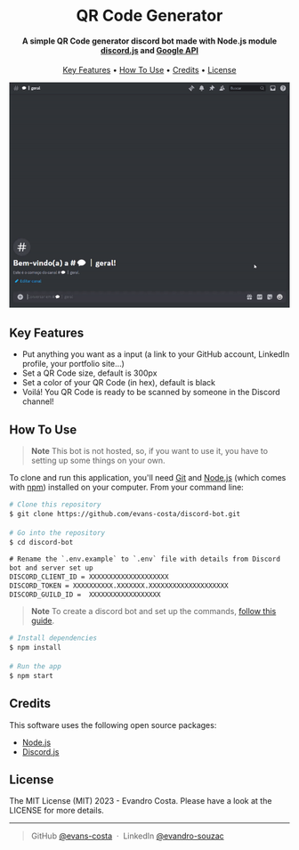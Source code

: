 <h1 align="center">
  <br>
   QR Code Generator
  <br>
</h1>
<h4 align="center">A simple QR Code generator discord bot made with Node.js module <a href="https://discord.js.org/" target="_blank">discord.js</a> and <a href="https://developers.google.com/chart/infographics/docs/qr_codes" target="_blank">Google API</a></h4>  

<p align="center">
  <a href="#key-features">Key Features</a> •
  <a href="#how-to-use">How To Use</a> •
  <a href="#credits">Credits</a> •
  <a href="#license">License</a>
</p>

<p align="center">
  <img src="https://github.com/evans-costa/discord-bot/blob/main/src/images/discord-qrgen.gif?raw=true">
</p>

## Key Features

* Put anything you want as a input (a link to your GitHub account, LinkedIn profile, your portfolio site...)
* Set a QR Code size, default is 300px
* Set a color of your QR Code (in hex), default is black
* Voilá! You QR Code is ready to be scanned by someone in the Discord channel!

## How To Use

> **Note**
> This bot is not hosted, so, if you want to use it, you have to setting up some things on your own.

To clone and run this application, you'll need [Git](https://git-scm.com) and [Node.js](https://nodejs.org/en/download/) (which comes with [npm](http://npmjs.com)) installed on your computer. From your command line:

```bash
# Clone this repository
$ git clone https://github.com/evans-costa/discord-bot.git

# Go into the repository
$ cd discord-bot
```

```dotenv
# Rename the `.env.example` to `.env` file with details from Discord bot and server set up
DISCORD_CLIENT_ID = XXXXXXXXXXXXXXXXXXXX
DISCORD_TOKEN = XXXXXXXXXX.XXXXXXX.XXXXXXXXXXXXXXXXXXXX
DISCORD_GUILD_ID =  XXXXXXXXXXXXXXXXXX
```
> **Note**
> To create a discord bot and set up the commands, [follow this guide](https://discordjs.guide/#before-you-begin).

```bash
# Install dependencies
$ npm install

# Run the app
$ npm start
```

## Credits

This software uses the following open source packages:

- [Node.js](https://nodejs.org/)
- [Discord.js](https://discord.js.org)

## License

The MIT License (MIT) 2023 - Evandro Costa. Please have a look at the LICENSE for more details.

---
> GitHub [@evans-costa](https://github.com/evans-costa) &nbsp;&middot;&nbsp;
> LinkedIn [@evandro-souzac](https://www.linkedin.com/in/evandro-souzac/)
